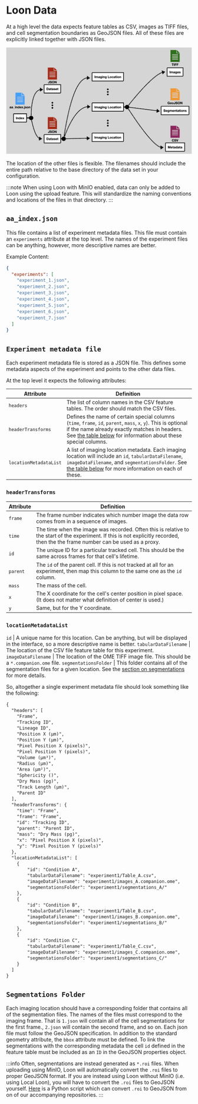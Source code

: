 # Loon Data

At a high level the data expects feature tables as CSV, images as TIFF files, and cell segmentation boundaries as GeoJSON files. All of these files are explicitly linked together with JSON files.

![Overview Figure of data structure](img/overview.png)

<!-- An example data structure is included in this repository at `docs/data_example` -->

The location of the other files is flexible. The filenames should include the entire path relative to the base directory of the data set in your configuration.

:::note
When using Loon with MinIO enabled, data can only be added to Loon using the upload feature. This will standardize the naming conventions and locations of the files in that directory.
:::

## `aa_index.json`

This file contains a list of experiment metadata files. This file must contain an `experiments` attribute at the top level. The names of the experiment files can be anything, however, more descriptive names are better.

Example Content:

```json
{
  "experiments": [
    "experiment_1.json",
    "experiment_2.json",
    "experiment_3.json",
    "experiment_4.json",
    "experiment_5.json",
    "experiment_6.json",
    "experiment_7.json"
  ]
}
```

## `Experiment metadata file`

Each experiment metadata file is stored as a JSON file. This defines some metadata aspects of the experiment and points to the other data files.

At the top level it expects the following attributes:

| Attribute              | Definition                                                                                                                                                                                                                                                                                                              |
| ---------------------- | ----------------------------------------------------------------------------------------------------------------------------------------------------------------------------------------------------------------------------------------------------------------------------------------------------------------------- |
| `headers`              | The list of column names in the CSV feature tables. The order should match the CSV files.                                                                                                                                                                                                                               |
| `headerTransforms`     | Defines the name of certain special columns (`time`, `frame`, `id`, `parent`, `mass`, `x`, `y`). This is optional if the name already exactly matches in headers. See [the table below](https://github.com/visdesignlab/aardvark-util?tab=readme-ov-file#headertransforms) for information about these special columns. |
| `locationMetadataList` | A list of imaging location metadata. Each imaging location will include an `id`, `tabularDataFilename`, `imageDataFilename`, and `segmentationsFolder`. See [the table below](https://github.com/visdesignlab/aardvark-util?tab=readme-ov-file#locationmetadatalist) for more information on each of these.             |

### `headerTransforms`

| Attribute | Definition                                                                                                                                                                         |
| --------- | ---------------------------------------------------------------------------------------------------------------------------------------------------------------------------------- |
| `frame`   | The frame number indicates which number image the data row comes from in a sequence of images.                                                                                     |
| `time`    | The time when the image was recorded. Often this is relative to the start of the experiment. If this is not explicitly recorded, then the the frame number can be used as a proxy. |
| `id`      | The unique ID for a particular tracked cell. This should be the same across frames for that cell's lifetime.                                                                       |
| `parent`  | The `id` of the parent cell. If this is not tracked at all for an experiment, then map this column to the same one as the `id` column.                                             |
| `mass`    | The mass of the cell.                                                                                                                                                              |
| `x`       | The X coordinate for the cell's center position in pixel space. (It does not matter what definition of center is used.)                                                            |
| `y`       | Same, but for the Y coordinate.                                                                                                                                                    |

### `locationMetadataList`

`id` | A unique name for this location. Can be anything, but will be displayed in the interface, so a more descriptive name is better.
`tabularDataFilename` | The location of the CSV file feature table for this experiment.
`imageDataFilename` | The location of the OME TIFF image file. This should be a `*.companion.ome` file.
`segmentationsFolder` | This folder contains all of the segmentation files for a given location. See the [section on segmentations](#segmentations-folder) for more details.

So, altogether a single experiment metadata file should look something like the following:

```
{
  "headers": [
    "Frame",
    "Tracking ID",
    "Lineage ID",
    "Position X (µm)",
    "Position Y (µm)",
    "Pixel Position X (pixels)",
    "Pixel Position Y (pixels)",
    "Volume (µm³)",
    "Radius (µm)",
    "Area (µm²)",
    "Sphericity ()",
    "Dry Mass (pg)",
    "Track Length (µm)",
    "Parent ID"
  ],
  "headerTransforms": {
    "time": "Frame",
    "frame": "Frame",
    "id": "Tracking ID",
    "parent": "Parent ID",
    "mass": "Dry Mass (pg)",
    "x": "Pixel Position X (pixels)",
    "y": "Pixel Position Y (pixels)"
  },
  "locationMetadataList": [
    {
        "id": "Condition A",
        "tabularDataFilename": "experiment1/Table_A.csv",
        "imageDataFilename": "experiment1/images_A.companion.ome",
        "segmentationsFolder": "experiment1/segmentations_A/"
    },
    {
        "id": "Condition B",
        "tabularDataFilename": "experiment1/Table_B.csv",
        "imageDataFilename": "experiment1/images_B.companion.ome",
        "segmentationsFolder": "experiment1/segmentations_B/"
    },
    {
        "id": "Condition C",
        "tabularDataFilename": "experiment1/Table_C.csv",
        "imageDataFilename": "experiment1/images_C.companion.ome",
        "segmentationsFolder": "experiment1/segmentations_C/"
    }
  ]
}
```

## `Segmentations Folder`

Each imaging location should have a corresponding folder that contains all of the segmentation files. The names of the files must correspond to the imaging frame. That is `1.json` will contain all of the cell segmentations for the first frame., `2.json` will contain the second frame, and so on. Each json file must follow the GeoJSON specification. In addition to the standard geometry attribute, the `bbox` attribute must be defined. To link the segmentations with the corresponding metadata the cell `id` defined in the feature table must be included as an `ID` in the GeoJSON properties object.

:::info
Often, segmentations are instead generated as `*.roi` files. When uploading using MinIO, Loon will automatically convert the `.roi` files to proper GeoJSON format. If you are instead using Loon without MinIO (i.e. using Local Loon), you will have to convert the `.roi` files to GeoJSON yourself. [Here](https://github.com/visdesignlab/aardvark-util/blob/main/roi_to_geojson.py) is a Python script which can convert `.roi` to GeoJSON from on of our accompanying repositories.
:::
